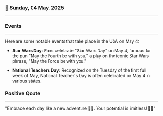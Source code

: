 ### 📅 Sunday, 04 May, 2025
------
### Events
------
Here are some notable events that take place in the USA on May 4:

- **Star Wars Day**: Fans celebrate "Star Wars Day" on May 4, famous for the pun "May the Fourth be with you," a play on the iconic Star Wars phrase, "May the Force be with you."
  
- **National Teachers Day**: Recognized on the Tuesday of the first full week of May, National Teacher's Day is often celebrated on May 4 in various states,
### Positive Qoute
------
"Embrace each day like a new adventure 🌅✨. Your potential is limitless! 🚀🌟"
